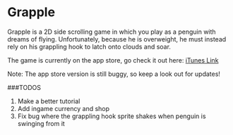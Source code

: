 # Grapple

Grapple is a 2D side scrolling game in which you play as a penguin with dreams of flying. Unfortunately, because he is overweight,
he must instead rely on his grappling hook to latch onto clouds and soar.

The game is currently on the app store, go check it out here: [iTunes Link](https://itunes.apple.com/us/app/grapple!/id1141115019?mt=8)

Note: The app store version is still buggy, so keep a look out for updates!

###TODOS
1. Make a better tutorial
2. Add ingame currency and shop
3. Fix bug where the grappling hook sprite shakes when penguin is swinging from it
